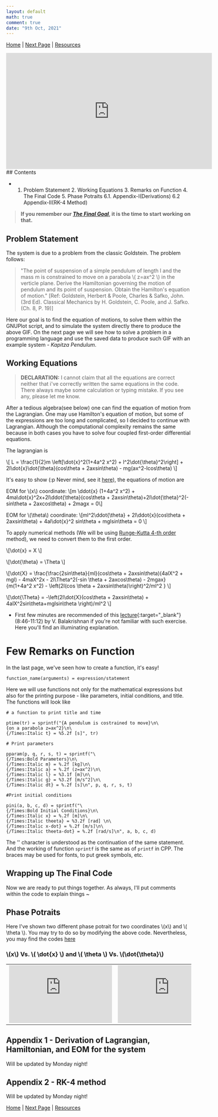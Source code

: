 ```yaml
---
layout: default
math: true
comment: true
date: "9th Oct, 2021"
---
```


[Home](./) \| [Next Page](./eom1.html) \| [Resources](./conclusion.html)

<iframe width="560" height="315" src="https://www.youtube-nocookie.com/embed/rhG1gG7Dblc" title="YouTube video player" frameborder="0" allow="accelerometer; autoplay; clipboard-write; encrypted-media; gyroscope; picture-in-picture" allowfullscreen></iframe>
<br>
## Contents 

* 1. Problem Statement 2. Working Equations 3. Remarks on Function 4. The Final Code 5. Phase Potraits 6.1. Appendix-I(Derivations) 6.2 Appendix-II(RK-4 Method) 

> **If you remember our *[The Final Goal](./#the-final-goal)*, it is the time to start working on that.**

## Problem Statement

The system is due to a problem from the classic Goldstein. The problem follows:
> "The point of suspension of a simple pendulum of length l and the mass m is constrained to move on a parabola \\( z=ax^2 \\) in the verticle plane. Derive the Hamiltonian governing the motion of pendulum and its point of suspension. Obtain the Hamilton's equation of motion." [Ref: Goldstein, Herbert & Poole, Charles & Safko, John. (3rd Ed). Classical Mechanics by H. Goldstein, C. Poole, and J. Safko. (Ch. 8, P. 19)]

Here our goal is to find the equation of motions, to solve them within the GNUPlot script, and to simulate the system directly there to produce the above GIF. On the next page we will see how to solve a problem in a programming language and use the saved data to produce such GIF with an example system - *Kapitza Pendulum*.

## Working Equations

> **DECLARATION:** I cannot claim that all the equations are correct neither that i've correctly written the same equations in the code. There always maybe some calculation or typing mistake. If you see any, please let me know.

After a tedious algebra(see below) one can find the equation of motion from the Lagrangian. One may use Hamilton's equation of motion, but some of the expressions are too long and complicated, so I decided to continue with Lagrangian. Although the computational complexity remains the same because in both cases you have to solve four coupled first-order differential equations.

The lagrangian is

\\[ L = \frac{1}{2}m \left[\dot{x}^2(1+4a^2 x^2) + l^2\dot{\theta}^2\right] + 2l\dot{x}\dot{\theta}(cos\theta + 2axsin\theta) - mg(ax^2-lcos\theta) \\]

It's easy to show (:p Never mind, see it [here](#appendix-1---derivation-of-lagrangian-hamiltonian-and-eom-for-the-system)), the equations of motion are

EOM for \\(x\\) coordinate:
\\[m \ddot{x} (1+4a^2 x^2) + 4ma\dot{x}^2x+2l\ddot{\theta}(cos\theta + 2axsin\theta)+2l\dot{\theta}^2(-sin\theta + 2axcos\theta) + 2magx = 0\\]

EOM for \\(\theta\\) coordinate:
\\[ml^2\ddot{\theta} + 2l\ddot{x}(cos\theta + 2axsin\theta) + 4al\dot{x}^2 sin\theta + mglsin\theta = 0 \\]

To apply numerical methods (We will be using [Runge-Kutta 4-th order](#appendix-1---derivation-of-lagrangian-hamiltonian-and-eom-for-the-system) method), we need to convert them to the first order.

\\[\dot{x} = X \\]

\\[\dot{\theta} = \Theta \\]

\\[\dot{X} = \frac{\frac{2sin\theta}{ml}(cos\theta + 2axsin\theta)(4alX^2 + mgl) - 4maX^2x - 2l\Theta^2(-sin \theta + 2axcos\theta) - 2mgax}{m(1+4a^2 x^2) - \left(2l(cos \theta + 2axsin\theta)\right)^2/ml^2 } \\]

\\[\dot{\Theta} = -\left(2l\dot{X}(cos\theta + 2axsin\theta) + 4alX^2sin\theta+mglsin\theta \right)/ml^2 \\]

* First few minutes are recommended of this [lecture](https://youtu.be/nh4TFzg30eQ?list=PLbMVogVj5nJQKk1E7OUQs_TcW_zQoaO4t&t=525){:target="_blank"} (8:46-11:12) by V. Balakrishnan if you're not familiar with such exercise. Here you'll find an illuminating explanation.

# Few Remarks on Function

In the last page, we've seen how to create a function, it's easy! 

`function_name(arguments) = expression/statement`

Here we will use functions not only for the mathematical expressions but also for the printing purpose - like parameters, initial conditions, and title. The functions will look like

```
# a function to print title and time

ptime(tr) = sprintf("{A pendulum is costrained to move}\n\
{on a parabola z=ax^2}\n\
{/Times:Italic t} = %5.2f [s]", tr)

# Print parameters

pparam(p, q, r, s, t) = sprintf("\
{/Times:Bold Parameters}\n\
{/Times:Italic m} = %.2f [kg]\n\
{/Times:Italic a} = %.2f (z=ax^2)\n\
{/Times:Italic l} = %3.1f [m]\n\
{/Times:Italic g} = %3.2f [m/s^2]\n\
{/Times:Italic dt} = %.2f [s]\n", p, q, r, s, t) 

#Print initial conditions

pini(a, b, c, d) = sprintf("\
{/Times:Bold Initial Conditions}\n\
{/Times:Italic x} = %.2f [m]\n\
{/Times:Italic theeta} = %3.2f [rad] \n\
{/Times:Italic x-dot} = %.2f [m/s]\n\
{/Times:Italic theeta-dot} = %.2f [rad/s]\n", a, b, c, d) 
```
The '\' character is understood as the continuation of the same statement. And the working of function `sprintf` is the same as of `printf` in CPP. The braces may be used for fonts, to put greek symbols, etc.

## Wrapping up The Final Code

Now we are ready to put things together. As always, I'll put comments within the code to explain things ~

<script src="https://gist.github.com/arabindo/62260a0aefaab761cd3e51bb7ac037d1.js"></script>

## Phase Potraits

Here I've shown two different phase potrait for two coordinates \\(x\\) and \\( \theta \\). You may try to do so by modifying the above code. Nevertheless, you may find the codes [here](./code.html#cp-phase)

### \\(x\\) Vs. \\( \dot{x} \\) and \\( \theta \\) Vs. \\(\dot{\theta}\\)

<table>
<tr>
<td><iframe width="280" height="157" src="https://www.youtube-nocookie.com/embed/-TSSBAGNbBk" title="YouTube video player" frameborder="0" allow="accelerometer; autoplay; clipboard-write; encrypted-media; gyroscope; picture-in-picture" allowfullscreen></iframe></td>
<td><iframe width="280" height="157" src="https://www.youtube-nocookie.com/embed/NLCKT1m8qD0" title="YouTube video player" frameborder="0" allow="accelerometer; autoplay; clipboard-write; encrypted-media; gyroscope; picture-in-picture" allowfullscreen></iframe>
</td>

</tr>
</table>

## Appendix 1 - Derivation of Lagrangian, Hamiltonian, and EOM for the system

Will be updated by Monday night!

## Appendix 2 - RK-4 method

Will be updated by Monday night!

[Home](./) \| [Next Page](./eom1.html) \| [Resources](./conclusion.html)

